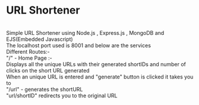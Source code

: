 # URL Shortener
<br>
Simple URL Shortener using Node.js , Express.js , MongoDB and EJS(Embedded Javascript)
<br>
The localhost port used is 8001 and below are the services
<br>
Different Routes:-
<br>
"/" -  Home Page :-
<br>
Displays all the unique URLs with their generated shortIDs and number of clicks on the short URL generated
<br>
When an unique URL is entered and "generate" button is clicked it takes you to
<br>
"/url" - generates the shortURL
<br>
"url/shortID" redirects you to the original URL
